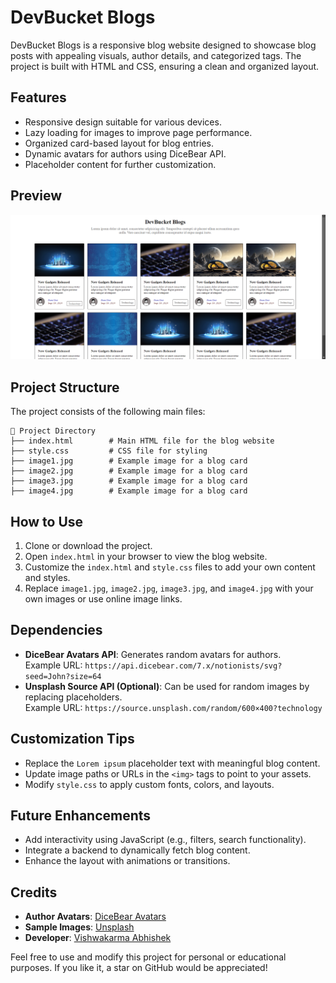 
# DevBucket Blogs

DevBucket Blogs is a responsive blog website designed to showcase blog posts with appealing visuals, author details, and categorized tags. The project is built with HTML and CSS, ensuring a clean and organized layout.

## Features
- Responsive design suitable for various devices.
- Lazy loading for images to improve page performance.
- Organized card-based layout for blog entries.
- Dynamic avatars for authors using DiceBear API.
- Placeholder content for further customization.

## Preview

![Preview Image](previewimage.png)

## Project Structure
The project consists of the following main files:

```
📂 Project Directory
├── index.html        # Main HTML file for the blog website
├── style.css         # CSS file for styling
├── image1.jpg        # Example image for a blog card
├── image2.jpg        # Example image for a blog card
├── image3.jpg        # Example image for a blog card
├── image4.jpg        # Example image for a blog card
```

## How to Use
1. Clone or download the project.
2. Open `index.html` in your browser to view the blog website.
3. Customize the `index.html` and `style.css` files to add your own content and styles.
4. Replace `image1.jpg`, `image2.jpg`, `image3.jpg`, and `image4.jpg` with your own images or use online image links.

## Dependencies
- **DiceBear Avatars API**: Generates random avatars for authors.  
  Example URL: `https://api.dicebear.com/7.x/notionists/svg?seed=John?size=64`
- **Unsplash Source API (Optional)**: Can be used for random images by replacing placeholders.  
  Example URL: `https://source.unsplash.com/random/600×400?technology`

## Customization Tips
- Replace the `Lorem ipsum` placeholder text with meaningful blog content.
- Update image paths or URLs in the `<img>` tags to point to your assets.
- Modify `style.css` to apply custom fonts, colors, and layouts.

## Future Enhancements
- Add interactivity using JavaScript (e.g., filters, search functionality).
- Integrate a backend to dynamically fetch blog content.
- Enhance the layout with animations or transitions.

## Credits
- **Author Avatars**: [DiceBear Avatars](https://dicebear.com/)
- **Sample Images**: [Unsplash](https://unsplash.com/)
- **Developer**: [Vishwakarma Abhishek](https://github.com/Abhishek200-1)

Feel free to use and modify this project for personal or educational purposes. If you like it, a star on GitHub would be appreciated!
